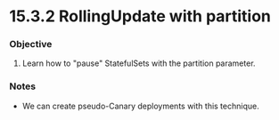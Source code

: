 # 15.3.2 RollingUpdate with partition

### Objective

1. Learn how to "pause" StatefulSets with the partition parameter.

### Notes

* We can create pseudo-Canary deployments with this technique.